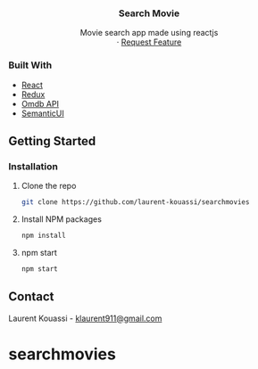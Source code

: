 <p align="center">
  <h3 align="center">Search Movie</h3>

  <p align="center">
    Movie search app made using reactjs
    <br />
    ·
    <a href="https://github.com/laurent-kouassi/searchmovies/issues">Request Feature</a>
  </p>
</p>

### Built With

* [React](https://reactjs.org/)
* [Redux](https://redux.js.org/)
* [Omdb API]((http://www.omdbapi.com/))
* [SemanticUI](https://react.semantic-ui.com/)

<!-- GETTING STARTED -->
## Getting Started

### Installation

1. Clone the repo
   ```sh
   git clone https://github.com/laurent-kouassi/searchmovies
   ```
2. Install NPM packages
   ```sh
   npm install
   ```
3. npm start
   ```sh
   npm start
   ```



<!-- CONTACT -->
## Contact

Laurent Kouassi - klaurent911@gmail.com

# searchmovies
